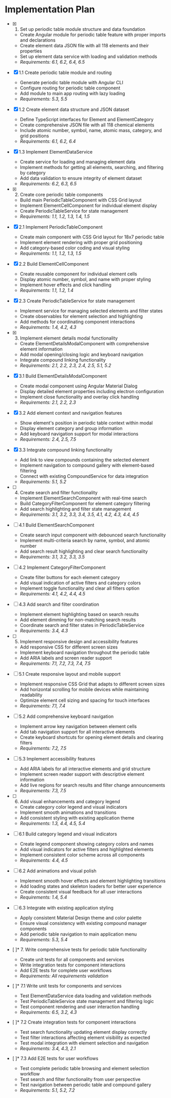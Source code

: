 # Implementation Plan

- [x] 1. Set up periodic table module structure and data foundation
  - Create Angular module for periodic table feature with proper imports and declarations
  - Create element data JSON file with all 118 elements and their properties
  - Set up element data service with loading and validation methods
  - _Requirements: 6.1, 6.2, 6.4, 6.5_

- [x] 1.1 Create periodic table module and routing
  - Generate periodic table module with Angular CLI
  - Configure routing for periodic table component
  - Add module to main app routing with lazy loading
  - _Requirements: 5.3, 5.5_

- [x] 1.2 Create element data structure and JSON dataset
  - Define TypeScript interfaces for Element and ElementCategory
  - Create comprehensive JSON file with all 118 chemical elements
  - Include atomic number, symbol, name, atomic mass, category, and grid positions
  - _Requirements: 6.1, 6.2, 6.4_

- [x] 1.3 Implement ElementDataService
  - Create service for loading and managing element data
  - Implement methods for getting all elements, searching, and filtering by category
  - Add data validation to ensure integrity of element dataset
  - _Requirements: 6.2, 6.3, 6.5_

- [x] 2. Create core periodic table components
  - Build main PeriodicTableComponent with CSS Grid layout
  - Implement ElementCellComponent for individual element display
  - Create PeriodicTableService for state management
  - _Requirements: 1.1, 1.2, 1.3, 1.4, 1.5_

- [x] 2.1 Implement PeriodicTableComponent
  - Create main component with CSS Grid layout for 18x7 periodic table
  - Implement element rendering with proper grid positioning
  - Add category-based color coding and visual styling
  - _Requirements: 1.1, 1.2, 1.3, 1.5_

- [x] 2.2 Build ElementCellComponent
  - Create reusable component for individual element cells
  - Display atomic number, symbol, and name with proper styling
  - Implement hover effects and click handling
  - _Requirements: 1.1, 1.2, 1.4_

- [x] 2.3 Create PeriodicTableService for state management
  - Implement service for managing selected elements and filter states
  - Create observables for element selection and highlighting
  - Add methods for coordinating component interactions
  - _Requirements: 1.4, 4.2, 4.3_

- [x] 3. Implement element details modal functionality
  - Create ElementDetailsModalComponent with comprehensive element information
  - Add modal opening/closing logic and keyboard navigation
  - Integrate compound linking functionality
  - _Requirements: 2.1, 2.2, 2.3, 2.4, 2.5, 5.1, 5.2_

- [x] 3.1 Build ElementDetailsModalComponent
  - Create modal component using Angular Material Dialog
  - Display detailed element properties including electron configuration
  - Implement close functionality and overlay click handling
  - _Requirements: 2.1, 2.2, 2.3_

- [x] 3.2 Add element context and navigation features
  - Show element's position in periodic table context within modal
  - Display element category and group information
  - Add keyboard navigation support for modal interactions
  - _Requirements: 2.4, 2.5, 7.5_

- [x] 3.3 Integrate compound linking functionality
  - Add link to view compounds containing the selected element
  - Implement navigation to compound gallery with element-based filtering
  - Connect with existing CompoundService for data integration
  - _Requirements: 5.1, 5.2_

- [ ] 4. Create search and filter functionality
  - Implement ElementSearchComponent with real-time search
  - Build CategoryFilterComponent for element category filtering
  - Add search highlighting and filter state management
  - _Requirements: 3.1, 3.2, 3.3, 3.4, 3.5, 4.1, 4.2, 4.3, 4.4, 4.5_

- [ ] 4.1 Build ElementSearchComponent
  - Create search input component with debounced search functionality
  - Implement multi-criteria search by name, symbol, and atomic number
  - Add search result highlighting and clear search functionality
  - _Requirements: 3.1, 3.2, 3.3, 3.5_

- [ ] 4.2 Implement CategoryFilterComponent
  - Create filter buttons for each element category
  - Add visual indication of active filters and category colors
  - Implement toggle functionality and clear all filters option
  - _Requirements: 4.1, 4.2, 4.4, 4.5_

- [ ] 4.3 Add search and filter coordination
  - Implement element highlighting based on search results
  - Add element dimming for non-matching search results
  - Coordinate search and filter states in PeriodicTableService
  - _Requirements: 3.4, 4.3_

- [ ] 5. Implement responsive design and accessibility features
  - Add responsive CSS for different screen sizes
  - Implement keyboard navigation throughout the periodic table
  - Add ARIA labels and screen reader support
  - _Requirements: 7.1, 7.2, 7.3, 7.4, 7.5_

- [ ] 5.1 Create responsive layout and mobile support
  - Implement responsive CSS Grid that adapts to different screen sizes
  - Add horizontal scrolling for mobile devices while maintaining readability
  - Optimize element cell sizing and spacing for touch interfaces
  - _Requirements: 7.1, 7.4_

- [ ] 5.2 Add comprehensive keyboard navigation
  - Implement arrow key navigation between element cells
  - Add tab navigation support for all interactive elements
  - Create keyboard shortcuts for opening element details and clearing filters
  - _Requirements: 7.2, 7.5_

- [ ] 5.3 Implement accessibility features
  - Add ARIA labels for all interactive elements and grid structure
  - Implement screen reader support with descriptive element information
  - Add live regions for search results and filter change announcements
  - _Requirements: 7.3, 7.5_

- [ ] 6. Add visual enhancements and category legend
  - Create category color legend and visual indicators
  - Implement smooth animations and transitions
  - Add consistent styling with existing application theme
  - _Requirements: 1.3, 4.4, 4.5, 5.4_

- [ ] 6.1 Build category legend and visual indicators
  - Create legend component showing category colors and names
  - Add visual indicators for active filters and highlighted elements
  - Implement consistent color scheme across all components
  - _Requirements: 4.4, 4.5_

- [ ] 6.2 Add animations and visual polish
  - Implement smooth hover effects and element highlighting transitions
  - Add loading states and skeleton loaders for better user experience
  - Create consistent visual feedback for all user interactions
  - _Requirements: 1.4, 5.4_

- [ ] 6.3 Integrate with existing application styling
  - Apply consistent Material Design theme and color palette
  - Ensure visual consistency with existing compound manager components
  - Add periodic table navigation to main application menu
  - _Requirements: 5.3, 5.4_

- [ ]* 7. Write comprehensive tests for periodic table functionality
  - Create unit tests for all components and services
  - Write integration tests for component interactions
  - Add E2E tests for complete user workflows
  - _Requirements: All requirements validation_

- [ ]* 7.1 Write unit tests for components and services
  - Test ElementDataService data loading and validation methods
  - Test PeriodicTableService state management and filtering logic
  - Test component rendering and user interaction handling
  - _Requirements: 6.5, 3.2, 4.3_

- [ ]* 7.2 Create integration tests for component interactions
  - Test search functionality updating element display correctly
  - Test filter interactions affecting element visibility as expected
  - Test modal integration with element selection and navigation
  - _Requirements: 3.4, 4.3, 2.1_

- [ ]* 7.3 Add E2E tests for user workflows
  - Test complete periodic table browsing and element selection workflow
  - Test search and filter functionality from user perspective
  - Test navigation between periodic table and compound gallery
  - _Requirements: 5.1, 5.2, 7.2_